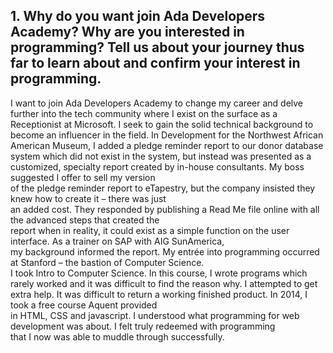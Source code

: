 ## 1. Why do you want join Ada Developers Academy? Why are you interested in programming? Tell us about your journey thus far to learn about and confirm your interest in programming.  
I want to join Ada Developers Academy to change my career and delve further into the tech community where I exist on the surface as a Receptionist at Microsoft.  I seek to gain the solid technical background to become an influencer in the field.  In Development for the Northwest African American Museum, I added a pledge reminder report to our donor database system which did not exist in the system, but instead was presented as a customized, specialty report created by in-house consultants.  My boss suggested I offer to sell my version  
of the pledge reminder report to eTapestry, but the company insisted they knew how to create it – there was just  
an added cost.  They responded by publishing a Read Me file online with all the advanced steps that created the  
report when in reality, it could exist as a simple function on the user interface. As a trainer on SAP with AIG SunAmerica,  
my background informed the report.  My entrée into programming occurred at Stanford – the bastion of Computer Science.  
I took Intro to Computer Science.  In this course, I wrote programs which rarely worked and it was difficult to find the reason why. I attempted to get extra help.  It was difficult to return a working finished product.  In 2014, I took a free course Aquent provided   
in HTML, CSS and javascript.  I understood what programming for web development was about.  I felt truly redeemed with programming  
that I now was able to muddle through successfully.  
